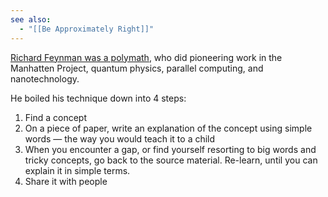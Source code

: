 ```yaml
---
see also:
  - "[[Be Approximately Right]]"
---
```

[Richard Feynman was a polymath](https://en.wikipedia.org/wiki/Richard_Feynman), who did pioneering work in the Manhatten Project, quantum physics, parallel computing, and nanotechnology.

He boiled his technique down into 4 steps:

1. Find a concept
2. On a piece of paper, write an explanation of the concept using simple words — the way you would teach it to a child
3. When you encounter a gap, or find yourself resorting to big words and tricky concepts, go back to the source material. Re-learn, until you can explain it in simple terms.
4. Share it with people
